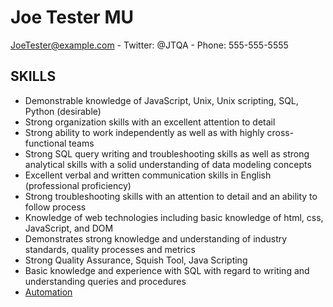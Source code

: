 # Joe Tester MU

JoeTester@example.com - 
Twitter: @JTQA - 
Phone: 555-555-5555


SKILLS
---------

* Demonstrable knowledge of JavaScript, Unix, Unix scripting, SQL, Python (desirable)
* Strong organization skills with an excellent attention to detail
* Strong ability to work independently as well as with highly cross-functional teams
* Strong SQL query writing and troubleshooting skills as well as strong analytical skills with a solid understanding of data modeling concepts
* Excellent verbal and written communication skills in English (professional proficiency)
* Strong troubleshooting skills with an attention to detail and an ability to follow process
* Knowledge of web technologies including basic knowledge of html, css, JavaScript, and DOM
* Demonstrates strong knowledge and understanding of industry standards, quality processes and metrics
* Strong Quality Assurance, Squish Tool, Java Scripting
* Basic knowledge and experience with SQL with regard to writing and understanding queries and procedures
* [Automation](https://github.com/aaglass20/glassmation/blob/master/TestCafe/feature/test1.js)
